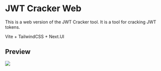 # JWT Cracker Web
This is a web version of the JWT Cracker tool. It is a tool for cracking JWT tokens.

Vite + TailwindCSS + Next.UI

## Preview

![](https://cdn.jsdelivr.net/gh/Cey1anze/Blog_Images@main/Google%20Chrome%202024-10-07%2022.45.06.tiff)
